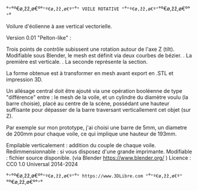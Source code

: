 °`°`°º€ø,žž,ø€º°`°º€ø,žž,ø€º°`°`° VOILE ROTATIVE °`°`°º€ø,žž,ø€º°`°º€ø,žž,ø€º°`°`° 

Voilure d'éolienne à axe vertical vectorielle.

Version 0.01 "Pelton-like" : 

Trois points de contrôle subissent une rotation autour de l'axe Z (tilt). 
Modifiable sous Blender, le mesh est définit via deux courbes de bézier. 
. La première est verticale. 
. La seconde représente la section. 

La forme obtenue est à transformer en mesh avant export en .STL et impression 3D. 

Un allésage central doit être ajouté via une opération booléenne de type "différence" entre : le mesh de la voile, et un cylindre du diamètre voulu (la barre choisie), placé au centre de la scène, possédant une hauteur suffisante pour dépasser de la barre traversant verticallement cet objet (sur Z). 

Par exemple sur mon prototype, j'ai choisi une barre de 5mm, un diametre de 200mm pour chaque voile, ce qui implique une hauteur de 193mm.

Empilable verticalement : addition du couple de chaque voile.
Redimmensionnable       : si vous disposez d'une grande imprimante.
Modifiable              : fichier source disponible. (via Blender https://www.blender.org/ )
Licence                 :   CC0 1.0 Universal 2014-2024

°`°`°º€ø,žž,ø€º°`°º€ø,žž,ø€º°`°`° https://www.3DLibre.com °`°`°º€ø,žž,ø€º°`°º€ø,žž,ø€º°`°`°

